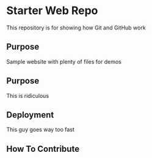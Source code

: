 # Starter Web Repo

This repository is for showing how Git and GitHub work

## Purpose

Sample website with plenty of files for demos

## Purpose

This is ridiculous

## Deployment

This guy goes way too fast

## How To Contribute